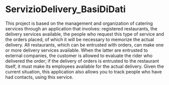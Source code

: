 # ServizioDelivery_BasiDiDati

This project is based on the management and organization of catering services through an application that involves: registered restaurants, the delivery services available, the people who request this type of service and the orders placed, of which it will be necessary to memorize the actual delivery.
All restaurants, which can be entrusted with orders, can make one or more delivery services available. When the latter are entrusted to external companies, the customer is allowed to evaluate the rider who delivered the order; if the delivery of orders is entrusted to the restaurant itself, it must make its employees available for the actual delivery.
Given the current situation, this application also allows you to track people who have had contacts, using this service.

